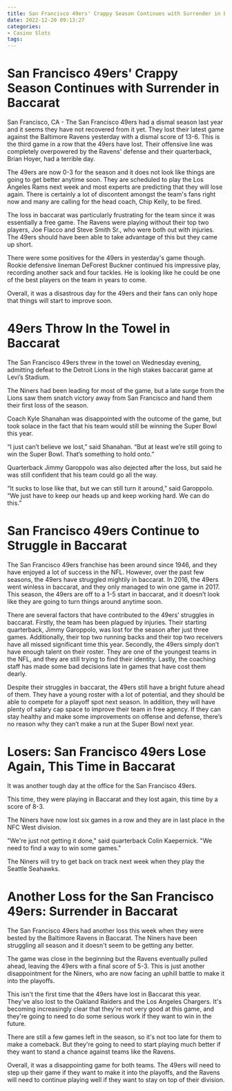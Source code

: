 ```yaml
---
title: San Francisco 49ers' Crappy Season Continues with Surrender in Baccarat
date: 2022-12-20 09:13:27
categories:
- Casino Slots
tags:
---
```



#  San Francisco 49ers' Crappy Season Continues with Surrender in Baccarat

San Francisco, CA - The San Francisco 49ers had a dismal season last year and it seems they have not recovered from it yet. They lost their latest game against the Baltimore Ravens yesterday with a dismal score of 13-6. This is the third game in a row that the 49ers have lost. Their offensive line was completely overpowered by the Ravens' defense and their quarterback, Brian Hoyer, had a terrible day.

The 49ers are now 0-3 for the season and it does not look like things are going to get better anytime soon. They are scheduled to play the Los Angeles Rams next week and most experts are predicting that they will lose again. There is certainly a lot of discontent amongst the team's fans right now and many are calling for the head coach, Chip Kelly, to be fired.

The loss in baccarat was particularly frustrating for the team since it was essentially a free game. The Ravens were playing without their top two players, Joe Flacco and Steve Smith Sr., who were both out with injuries. The 49ers should have been able to take advantage of this but they came up short.

There were some positives for the 49ers in yesterday's game though. Rookie defensive lineman DeForest Buckner continued his impressive play, recording another sack and four tackles. He is looking like he could be one of the best players on the team in years to come.

Overall, it was a disastrous day for the 49ers and their fans can only hope that things will start to improve soon.

#  49ers Throw In the Towel in Baccarat

The San Francisco 49ers threw in the towel on Wednesday evening, admitting defeat to the Detroit Lions in the high stakes baccarat game at Levi’s Stadium.

The Niners had been leading for most of the game, but a late surge from the Lions saw them snatch victory away from San Francisco and hand them their first loss of the season.

Coach Kyle Shanahan was disappointed with the outcome of the game, but took solace in the fact that his team would still be winning the Super Bowl this year.

“I just can’t believe we lost,” said Shanahan. “But at least we’re still going to win the Super Bowl. That’s something to hold onto.”

 Quarterback Jimmy Garoppolo was also dejected after the loss, but said he was still confident that his team could go all the way.

“It sucks to lose like that, but we can still turn it around,” said Garoppolo. “We just have to keep our heads up and keep working hard. We can do this.”

#  San Francisco 49ers Continue to Struggle in Baccarat

The San Francisco 49ers franchise has been around since 1946, and they have enjoyed a lot of success in the NFL. However, over the past few seasons, the 49ers have struggled mightily in baccarat. In 2016, the 49ers went winless in baccarat, and they only managed to win one game in 2017. This season, the 49ers are off to a 1-5 start in baccarat, and it doesn’t look like they are going to turn things around anytime soon.

There are several factors that have contributed to the 49ers’ struggles in baccarat. Firstly, the team has been plagued by injuries. Their starting quarterback, Jimmy Garoppolo, was lost for the season after just three games. Additionally, their top two running backs and their top two receivers have all missed significant time this year. Secondly, the 49ers simply don’t have enough talent on their roster. They are one of the youngest teams in the NFL, and they are still trying to find their identity. Lastly, the coaching staff has made some bad decisions late in games that have cost them dearly.

Despite their struggles in baccarat, the 49ers still have a bright future ahead of them. They have a young roster with a lot of potential, and they should be able to compete for a playoff spot next season. In addition, they will have plenty of salary cap space to improve their team in free agency. If they can stay healthy and make some improvements on offense and defense, there’s no reason why they can’t make a run at the Super Bowl next year.

#  Losers: San Francisco 49ers Lose Again, This Time in Baccarat

It was another tough day at the office for the San Francisco 49ers.

This time, they were playing in Baccarat and they lost again, this time by a score of 8-3.

The Niners have now lost six games in a row and they are in last place in the NFC West division.

"We're just not getting it done," said quarterback Colin Kaepernick. "We need to find a way to win some games."

The Niners will try to get back on track next week when they play the Seattle Seahawks.

#  Another Loss for the San Francisco 49ers: Surrender in Baccarat

The San Francisco 49ers had another loss this week when they were bested by the Baltimore Ravens in Baccarat. The Niners have been struggling all season and it doesn't seem to be getting any better.

The game was close in the beginning but the Ravens eventually pulled ahead, leaving the 49ers with a final score of 5-3. This is just another disappointment for the Niners, who are now facing an uphill battle to make it into the playoffs.

This isn't the first time that the 49ers have lost in Baccarat this year. They've also lost to the Oakland Raiders and the Los Angeles Chargers. It's becoming increasingly clear that they're not very good at this game, and they're going to need to do some serious work if they want to win in the future.

There are still a few games left in the season, so it's not too late for them to make a comeback. But they're going to need to start playing much better if they want to stand a chance against teams like the Ravens.

Overall, it was a disappointing game for both teams. The 49ers will need to step up their game if they want to make it into the playoffs, and the Ravens will need to continue playing well if they want to stay on top of their division.